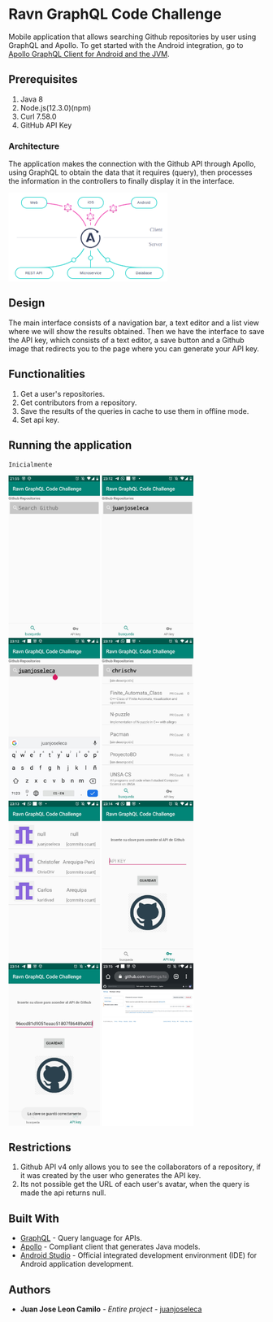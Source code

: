# Ravn GraphQL Code Challenge
Mobile application that allows searching Github repositories by user using GraphQL and Apollo.
To get started with the Android integration, go to [Apollo GraphQL Client for Android and the JVM](https://github.com/apollographql/apollo-tooling#apollo-clientdownload-schema-output).

## Prerequisites
1. Java 8
2. Node.js(12.3.0)(npm)
3. Curl 7.58.0
4. GitHub API Key


### Architecture
The application makes the connection with the Github API through Apollo, using GraphQL to obtain the data that it requires (query), then processes the information in the controllers to finally display it in the interface.

<img src="/images/architecture.png" alt="3DPrinter" height="176" width="313" align="middle"> 

## Design

The main interface consists of a navigation bar, a text editor and a list view where we will show the results obtained. Then we have the interface to save the API key, which consists of a text editor, a save button and a Github image that redirects you to the page where you can generate your API key.

## Functionalities
1. Get a user's repositories.
2. Get contributors from a repository.
3. Save the results of the queries in cache to use them in offline mode.
4. Set api key.


## Running the application

```
Inicialmente
```
<img src="/images/1.jpeg" alt="3DPrinter" height="320" width="180" align="middle"> 
<img src="/images/2.jpeg" alt="3DPrinter" height="320" width="180" align="middle"> 
<img src="/images/3.jpeg" alt="3DPrinter" height="320" width="180" align="middle"> 
<img src="/images/4.jpeg" alt="3DPrinter" height="320" width="180" align="middle"> 
<img src="/images/5.jpeg" alt="3DPrinter" height="320" width="180" align="middle"> 
<img src="/images/6.jpeg" alt="3DPrinter" height="320" width="180" align="middle"> 
<img src="/images/7.jpeg" alt="3DPrinter" height="320" width="180" align="middle"> 
<img src="/images/8.jpeg" alt="3DPrinter" height="320" width="180" align="middle"> 


## Restrictions

1. Github API v4 only allows you to see the collaborators of a repository, if it was created by the user who generates the API key.
2. Its not possible get the URL of each user's avatar, when the query is made the api returns null.

## Built With

* [GraphQL](https://graphql.org) - Query language for APIs.
* [Apollo](https://www.apollographql.com/) - Compliant client that generates Java models.
* [Android Studio](https://developer.android.com/studio) - Official integrated development environment (IDE) for Android application development.

## Authors

* **Juan Jose Leon Camilo** - *Entire project* - [juanjoseleca](https://github.com/juanjoseleca)

